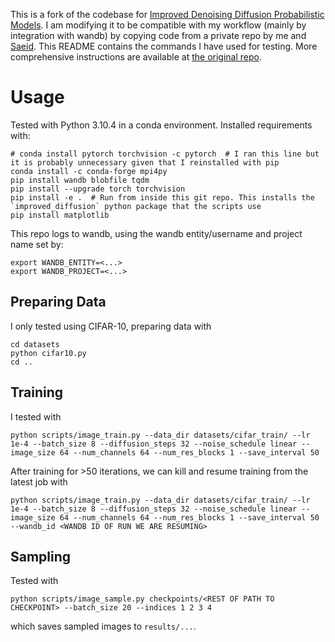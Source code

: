 This is a fork of the codebase for [Improved Denoising Diffusion Probabilistic Models](https://arxiv.org/abs/2102.09672). I am modifying it to be compatible with my workflow (mainly by integration with wandb) by copying code from a private repo by me and [Saeid](https://github.com/saeidnp/). This README contains the commands I have used for testing. More comprehensive instructions are available at [the original repo](https://github.com/openai/improved-diffusion).

# Usage

Tested with Python 3.10.4 in a conda environment. Installed requirements with:
```
# conda install pytorch torchvision -c pytorch  # I ran this line but it is probably unnecessary given that I reinstalled with pip
conda install -c conda-forge mpi4py
pip install wandb blobfile tqdm
pip install --upgrade torch torchvision
pip install -e .  # Run from inside this git repo. This installs the `improved_diffusion` python package that the scripts use
pip install matplotlib
```

This repo logs to wandb, using the wandb entity/username and project name set by:
```
export WANDB_ENTITY=<...>
export WANDB_PROJECT=<...>
```

## Preparing Data
I only tested using CIFAR-10, preparing data with
```
cd datasets
python cifar10.py
cd ..
```

## Training
I tested with
```
python scripts/image_train.py --data_dir datasets/cifar_train/ --lr 1e-4 --batch_size 8 --diffusion_steps 32 --noise_schedule linear --image_size 64 --num_channels 64 --num_res_blocks 1 --save_interval 50
```
After training for >50 iterations, we can kill and resume training from the latest job with
```
python scripts/image_train.py --data_dir datasets/cifar_train/ --lr 1e-4 --batch_size 8 --diffusion_steps 32 --noise_schedule linear --image_size 64 --num_channels 64 --num_res_blocks 1 --save_interval 50 --wandb_id <WANDB ID OF RUN WE ARE RESUMING>
```

## Sampling
Tested with
```
python scripts/image_sample.py checkpoints/<REST OF PATH TO CHECKPOINT> --batch_size 20 --indices 1 2 3 4
```
which saves sampled images to `results/...`.

